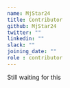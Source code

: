 ```yaml
---
name: MjStar24
title: Contributor
github: MjStar24
twitter: ""
linkedin: ""
slack: ""
joining_date: ""
role : contributor
---
```


Still waiting for this
